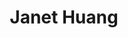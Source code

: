 ---
layout: page
title: Janet Huang
name: Janet Huang
student_id: d00944010
status: ongoing
program: PhD student
entry_year: 2011
exit_year:
create_link: true
external_url: http://janetyc.github.io/
image: /people/images/janet.jpg
research_interests: crowd sourcing, human computer interaction
brief:
---